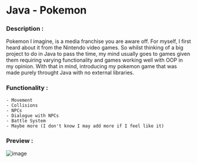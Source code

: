 # Java - Pokemon

### Description :
Pokemon I imagine, is a media franchise you are aware off. For myself, I first heard about it from the Nintendo video games. So whilst thinking of a big project to do in Java to pass the time, my mind usually goes to games given them requiring varying functionality and games working well with OOP in my opinion. With that in mind, introducing my pokemon game that was made purely throught Java with no external libraries. 

### Functionality :
    - Movement
    - Collisions
    - NPCs
    - Dialogue with NPCs
    - Battle System
    - Maybe more (I don't know I may add more if I feel like it)

### Preview :
![image](https://github.com/user-attachments/assets/fb579c36-eb49-4e91-9abe-183b2d5d4ae9)


